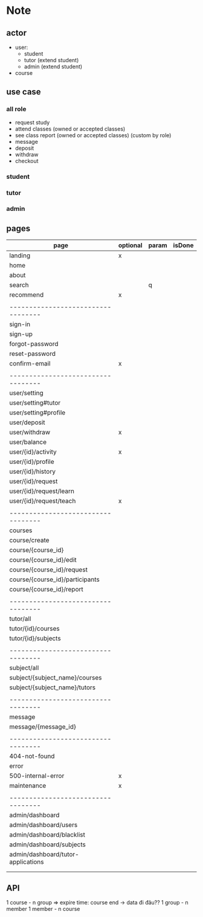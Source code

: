 # Note

## actor

-   user:
    -   student
    -   tutor (extend student)
    -   admin (extend student)
-   course

## use case

### all role

-   request study
-   attend classes (owned or accepted classes)
-   see class report (owned or accepted classes) (custom by role)
-   message
-   deposit
-   withdraw
-   checkout

### student

### tutor

### admin

## pages

| page                               | optional | param | isDone |
| ---------------------------------- | -------- | ----- | ------ |
| landing                            | x        |       |        |
| home                               |          |       |        |
| about                              |          |       |        |
| search                             |          | q     |        |
| recommend                          | x        |       |        |
|                                    |          |       |        |
| ---------------------------------- |          |       |        |
| sign-in                            |          |       |        |
| sign-up                            |          |       |        |
| forgot-password                    |          |       |        |
| reset-password                     |          |       |        |
| confirm-email                      | x        |       |        |
|                                    |          |       |        |
| ---------------------------------- |          |       |        |
| user/setting                       |          |       |        |
| user/setting#tutor                 |          |       |        |
| user/setting#profile               |          |       |        |
| user/deposit                       |          |       |        |
| user/withdraw                      | x        |       |        |
| user/balance                       |          |       |        |
| user/{id}/activity                 | x        |       |        |
| user/{id}/profile                  |          |       |        |
| user/{id}/history                  |          |       |        |
| user/{id}/request                  |          |       |        |
| user/{id}/request/learn            |          |       |        |
| user/{id}/request/teach            | x        |       |        |
|                                    |          |       |        |
| ---------------------------------- |          |       |        |
| courses                            |          |       |        |
| course/create                      |          |       |        |
| course/{course_id}                 |          |       |        |
| course/{course_id}/edit            |          |       |        |
| course/{course_id}/request         |          |       |        |
| course/{course_id}/participants    |          |       |        |
| course/{course_id}/report          |          |       |        |
|                                    |          |       |        |
| ---------------------------------- |          |       |        |
| tutor/all                          |          |       |        |
| tutor/{id}/courses                 |          |       |        |
| tutor/{id}/subjects                |          |       |        |
|                                    |          |       |        |
| ---------------------------------- |          |       |        |
| subject/all                        |          |       |        |
| subject/{subject_name}/courses     |          |       |        |
| subject/{subject_name}/tutors      |          |       |        |
|                                    |          |       |        |
| ---------------------------------- |          |       |        |
| message                            |          |       |        |
| message/{message_id}               |          |       |        |
|                                    |          |       |        |
| ---------------------------------- |          |       |        |
| 404-not-found                      |          |       |        |
| error                              |          |       |        |
| 500-internal-error                 | x        |       |        |
| maintenance                        | x        |       |        |
|                                    |          |       |        |
| ---------------------------------- |          |       |        |
| admin/dashboard                    |          |       |        |
| admin/dashboard/users              |          |       |        |
| admin/dashboard/blacklist          |          |       |        |
| admin/dashboard/subjects           |          |       |        |
| admin/dashboard/tutor-applications |          |       |        |
|                                    |          |       |        |
|                                    |          |       |        |

## API
1 course - n group  => expire time: course end -> data đi đâu??
1 group  - n member
1 member - n course
